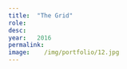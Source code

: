 ```yaml
---
title:  "The Grid"
role:   
desc:   
year:   2016
permalink:
image:    /img/portfolio/12.jpg
---
```

